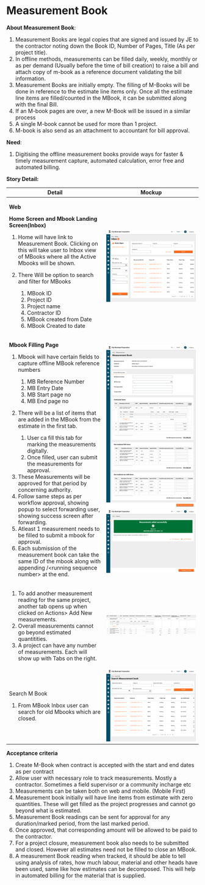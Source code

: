 # Measurement Book

**About Measurement Book**:

1. Measurement Books are legal copies that are signed and issued by JE to the contractor noting down the Book ID, Number of Pages, Title (As per project title).
2. In offline methods, measurements can be filled daily, weekly, monthly or as per demand (Usually before the time of bill creation) to raise a bill and attach copy of m-book as a reference document validating the bill information.
3. Measurement Books are initially empty. The filling of M-Books will be done in reference to the estimate line items only. Once all the estimate line items are filled/counted in the MBook, it can be submitted along with the final Bill.
4. If an M-book pages are over, a new M-Book will be issued in a similar process
5. A single M-book cannot be used for more than 1 project.
6. M-book is also send as an attachment to accountant for bill approval.

**Need**:

1. Digitising the offline measurement books provide ways for faster & timely measurement capture, automated calculation, error free and automated billing.

**Story Detail:**

| **Detail**                                                                                                                                                                                                                                                                                                                                                                                                                                                                                                                                                                                                                                                                                                                                                                                                                                                                                                                                                                             | **Mockup**                                                                                   |
| -------------------------------------------------------------------------------------------------------------------------------------------------------------------------------------------------------------------------------------------------------------------------------------------------------------------------------------------------------------------------------------------------------------------------------------------------------------------------------------------------------------------------------------------------------------------------------------------------------------------------------------------------------------------------------------------------------------------------------------------------------------------------------------------------------------------------------------------------------------------------------------------------------------------------------------------------------------------------------------- | -------------------------------------------------------------------------------------------- |
| <p><strong>Web</strong></p><p><strong>Home Screen and Mbook Landing Screen(Inbox)</strong></p><ol><li>Home will have link to Measurement Book. Clicking on this will take user to Inbox view of MBooks where all the Active Mbooks will be shown.</li><li><p>There Will be option to search and filter for MBooks</p><ol><li>MBook ID</li><li>Project ID</li><li>Project name</li><li>Contractor ID</li><li>MBook created from Date</li><li>MBook Created to date</li></ol></li></ol>                                                                                                                                                                                                                                                                                                                                                                                                                                                                                                  | ![](<../../../.gitbook/assets/image (2).png>)                                                |
| <p><strong>Mbook Filling Page</strong></p><ol><li><p>Mbook will have certain fields to capture offline MBook reference numbers</p><ol><li>MB Reference Number</li><li>MB Entry Date</li><li>MB Start page no</li><li>MB End page no</li></ol></li><li><p>There will be a list of items that are added in the MBook from the estimate in the first tab.</p><ol><li>User ca fill this tab for marking the measurements digitally.</li><li>Once filled, user can submit the measurements for approval.</li></ol></li><li>These Measurements will be approved for that period by concerning authority.</li><li>Follow same steps as per workflow approval, showing popup to select forwarding user, showing success screen after forwarding.</li><li>Atleast 1 measurement needs to be filled to submit a mbook for approval.</li><li>Each submission of the measurement book can take the same ID of the mbook along with appending /&#x3C;running sequence number> at the end.</li></ol> | ![](<../../../.gitbook/assets/image (25).png>)![](<../../../.gitbook/assets/image (40).png>) |
| <ol><li>To add another measurement reading for the same project, another tab opens up when clicked on Actions> Add New measurements.</li><li>Overall measurements cannot go beyond estimated quantitities.</li><li>A project can have any number of measurements. Each will show up with Tabs on the right.</li></ol>                                                                                                                                                                                                                                                                                                                                                                                                                                                                                                                                                                                                                                                                  | ![](<../../../.gitbook/assets/image (16).png>)                                               |
| <p>Search M Book</p><ol><li>From MBook Inbox user can search for old Mbooks which are closed.</li></ol>                                                                                                                                                                                                                                                                                                                                                                                                                                                                                                                                                                                                                                                                                                                                                                                                                                                                                | ![](<../../../.gitbook/assets/image (30).png>)                                               |

**Acceptance criteria**

1. Create M-Book when contract is accepted with the start and end dates as per contract
2. Allow user with necessary role to track measurements. Mostly a contractor. Sometimes a field supervisor or a community incharge etc
3. Measurements can be taken both on web and mobile. (Mobile First)
4. Measurement book initially will have line items from estimate with zero quantities. These will get filled as the project progresses and cannot go beyond what is estimated.
5. Measurement Book readings can be sent for approval for any duration/marked period, from the last marked period.
6. Once approved, that corresponding amount will be allowed to be paid to the contractor.
7. For a project closure, measurement book also needs to be submitted and closed. However all estimates need not be filled to close an MBook.
8. A measurement Book reading when tracked, it should be able to tell using analysis of rates, how much labour, material and other heads have been used, same like how estimates can be decomposed. This will help in automated billing for the material that is supplied.
